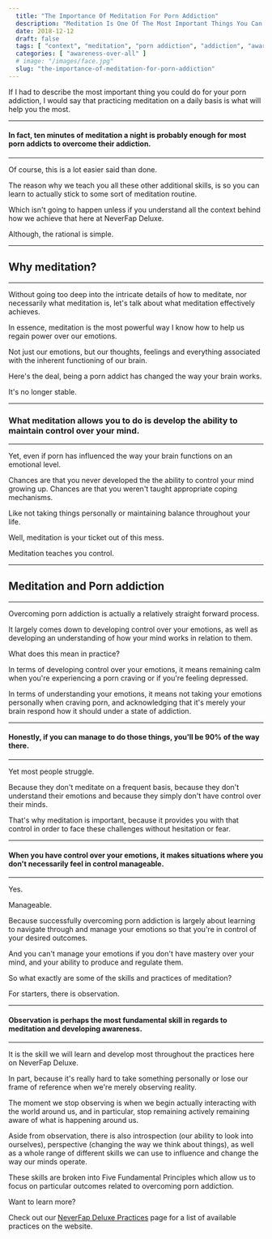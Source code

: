 ```yaml
---
  title: "The Importance Of Meditation For Porn Addiction"
  description: "Meditation Is One Of The Most Important Things You Can Do To Address Your Porn Addiction. Without Control Over Your Mind, You Cannot Control Your Behaviour."
  date: 2018-12-12
  draft: false
  tags: [ "context", "meditation", "porn addiction", "addiction", "awareness", "awareness exercises", "perspective", "nofap", "neverfap", "neverfap deluxe" ]
  categories: [ "awareness-over-all" ]
  # image: "/images/face.jpg"
  slug: "the-importance-of-meditation-for-porn-addiction"
---
```


If I had to describe the most important thing you could do for your porn addiction, I would say that practicing meditation on a daily basis is what will help you the most.

<hr />

#### In fact, ten minutes of meditation a night is probably enough for most porn addicts to overcome their addiction.

<hr />

Of course, this is a lot easier said than done.

The reason why we teach you all these other additional skills, is so you can learn to actually stick to some sort of meditation routine. 

Which isn't going to happen unless if you understand all the context behind how we achieve that here at NeverFap Deluxe.

Although, the rational is simple.

<hr />

## Why meditation?

<hr />

Without going too deep into the intricate details of how to meditate, nor necessarily what meditation is, let's talk about what meditation effectively achieves. 

In essence, meditation is the most powerful way I know how to help us regain power over our emotions.

Not just our emotions, but our thoughts, feelings and everything associated with the inherent functioning of our brain.

Here's the deal, being a porn addict has changed the way your brain works. 

It's no longer stable.

<hr />

### What meditation allows you to do is develop the ability to maintain control over your mind. 

<hr />

Yet, even if porn has influenced the way your brain functions on an emotional level.

Chances are that you never developed the the ability to control your mind growing up. Chances are that you weren't taught appropriate coping mechanisms.

Like not taking things personally or maintaining balance throughout your life.

Well, meditation is your ticket out of this mess.

Meditation teaches you control.

<hr />

## Meditation and Porn addiction

<hr />

Overcoming porn addiction is actually a relatively straight forward process.

It largely comes down to developing control over your emotions, as well as developing an understanding of how your mind works in relation to them.

What does this mean in practice?

In terms of developing control over your emotions, it means remaining calm when you're experiencing a porn craving or if you're feeling depressed. 

In terms of understanding your emotions, it means not taking your emotions personally when craving porn, and acknowledging that it's merely your brain respond how it should under a state of addiction.

<hr />

#### Honestly, if you can manage to do those things, you'll be 90% of the way there.

<hr />

Yet most people struggle.

Because they don't meditate on a frequent basis, because they don't understand their emotions and because they simply don't have control over their minds. 

That's why meditation is important, because it provides you with that control in order to face these challenges without hesitation or fear.

<hr />

#### When you have control over your emotions, it makes situations where you don't necessarily feel in control manageable.

<hr />

Yes. 

Manageable.

Because successfully overcoming porn addiction is largely about learning to navigate through and manage your emotions so that you're in control of your desired outcomes.

And you can't manage your emotions if you don't have mastery over your mind, and your ability to produce and regulate them.

So what exactly are some of the skills and practices of meditation? 

For starters, there is observation. 

<hr />

#### Observation is perhaps the most fundamental skill in regards to meditation and developing awareness.

<hr />

It is the skill we will learn and develop most throughout the practices here on NeverFap Deluxe.

<!-- TODO: If you'd like to find out more, you can read more about it in my article the power of observation -->

In part, because it's really hard to take something personally or lose our frame of reference when we're merely observing reality.

The moment we stop observing is when we begin actually interacting with the world around us, and in particular, stop remaining actively remaining aware of what is happening around us. 

Aside from observation, there is also introspection (our ability to look into ourselves), perspective (changing the way we think about things), as well as a whole range of different skills we can use to influence and change the way our minds operate.

These skills are broken into Five Fundamental Principles which allow us to focus on particular outcomes related to overcoming porn addiction.

Want to learn more?

Check out our <a class="link" href="">NeverFap Deluxe Practices</a> page for a list of available practices on the website.